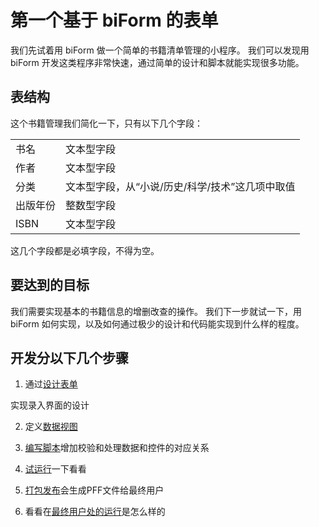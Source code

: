 ﻿# 第一个基于 biForm 的表单

我们先试着用 biForm 做一个简单的书籍清单管理的小程序。
我们可以发现用 biForm 开发这类程序非常快速，通过简单的设计和脚本就能实现很多功能。

## 表结构

这个书籍管理我们简化一下，只有以下几个字段：

<table>
	<tr>
		<td>书名</td>
		<td>文本型字段</td>
	</tr>
	<tr>
		<td>作者</td>
		<td>文本型字段</td>
	</tr>
	<tr>
		<td>分类</td>
		<td>文本型字段，从“小说/历史/科学/技术”这几项中取值</td>
	</tr>
	<tr>
		<td>出版年份</td>
		<td>整数型字段</td>
	</tr>
	<tr>
		<td>ISBN</td>
		<td>文本型字段</td>
	</tr>
</table>

这几个字段都是必填字段，不得为空。

## 要达到的目标

我们需要实现基本的书籍信息的增删改查的操作。
我们下一步就试一下，用 biForm 如何实现，以及如何通过极少的设计和代码能实现到什么样的程度。

## 开发分以下几个步骤

1. 通过[设计表单](guides/first_form_1)

实现录入界面的设计

2. 定义[数据视图](guides/first_form_2)

3. [编写脚本](guides/first_form_3)增加校验和处理数据和控件的对应关系

4. [试运行](guides/first_form_4)一下看看

5. [打包发布](guides/first_form_5)会生成PFF文件给最终用户

6. 看看在[最终用户处的运行](guides/first_form_6)是怎么样的




